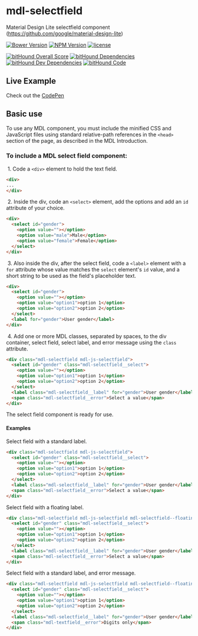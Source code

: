 # mdl-selectfield
Material Design Lite selectfield component (https://github.com/google/material-design-lite)

[![Bower Version](https://img.shields.io/bower/v/mdl-selectfield.svg)](https://github.com/mebibou/mdl-selectfield)
[![NPM Version](https://img.shields.io/npm/v/mdl-selectfield.svg)](https://www.npmjs.com/package/mdl-selectfield)
[![license](https://img.shields.io/badge/license-MIT-brightgreen.svg?style=flat)](https://github.com/mebibou/mdl-selectfield/blob/master/LICENSE)

[![bitHound Overall Score](https://www.bithound.io/github/mebibou/mdl-selectfield/badges/score.svg)](https://www.bithound.io/github/mebibou/mdl-selectfield)
[![bitHound Dependencies](https://www.bithound.io/github/mebibou/mdl-selectfield/badges/dependencies.svg)](https://www.bithound.io/github/mebibou/mdl-selectfield/master/dependencies/npm)
[![bitHound Dev Dependencies](https://www.bithound.io/github/mebibou/mdl-selectfield/badges/devDependencies.svg)](https://www.bithound.io/github/mebibou/mdl-selectfield/master/dependencies/npm)
[![bitHound Code](https://www.bithound.io/github/mebibou/mdl-selectfield/badges/code.svg)](https://www.bithound.io/github/mebibou/mdl-selectfield)


## Live Example

Check out the [CodePen](http://codepen.io/mebibou/pen/pjEjOv)

## Basic use
To use any MDL component, you must include the minified CSS and JavaScript files using standard relative-path references in the `<head>` section of the page, as described in the MDL Introduction.

### To include a MDL **select field** component:

&nbsp;1. Code a `<div>` element to hold the text field.
```html
<div>
...
</div>
```
&nbsp;2. Inside the div, code an `<select>` element, add the options and add an `id` attribute of your choice.
```html
<div>
  <select id="gender">
    <option value=""></option>
    <option value="male">Male</option>
    <option value="female">Female</option>
  </select>
</div>
```
&nbsp;3. Also inside the div, after the select field, code a `<label>` element with a `for` attribute whose value matches the `select` element's `id` value, and a short string to be used as the field's placeholder text.
```html
<div>
  <select id="gender">
    <option value=""></option>
    <option value="option1">option 1</option>
    <option value="option2">option 2</option>
  </select>
  <label for="gender">User gender</label>
</div>
```
&nbsp;4. Add one or more MDL classes, separated by spaces, to the div container, select field, select label, and error message using the `class` attribute.
```html
<div class="mdl-selectfield mdl-js-selectfield">
  <select id="gender" class="mdl-selectfield__select">
    <option value=""></option>
    <option value="option1">option 1</option>
    <option value="option2">option 2</option>
  </select>
  <label class="mdl-selectfield__label" for="gender">User gender</label>
  <span class="mdl-selectfield__error">Select a value</span>
</div>
```
The select field component is ready for use.

#### Examples

Select field with a standard label.
```html
<div class="mdl-selectfield mdl-js-selectfield">
  <select id="gender" class="mdl-selectfield__select">
    <option value=""></option>
    <option value="option1">option 1</option>
    <option value="option2">option 2</option>
  </select>
  <label class="mdl-selectfield__label" for="gender">User gender</label>
  <span class="mdl-selectfield__error">Select a value</span>
</div>
```

Select field with a floating label.
```html
<div class="mdl-selectfield mdl-js-selectfield mdl-selectfield--floating-label">
  <select id="gender" class="mdl-selectfield__select">
    <option value=""></option>
    <option value="option1">option 1</option>
    <option value="option2">option 2</option>
  </select>
  <label class="mdl-selectfield__label" for="gender">User gender</label>
  <span class="mdl-selectfield__error">Select a value</span>
</div>
```

Select field with a standard label, and error message.
```html
<div class="mdl-selectfield mdl-js-selectfield mdl-selectfield--floating-label">
  <select id="gender" class="mdl-selectfield__select">
    <option value=""></option>
    <option value="option1">option 1</option>
    <option value="option2">option 2</option>
  </select>
  <label class="mdl-selectfield__label" for="gender">User gender</label>
  <span class="mdl-textfield__error">Digits only</span>
</div>
```
